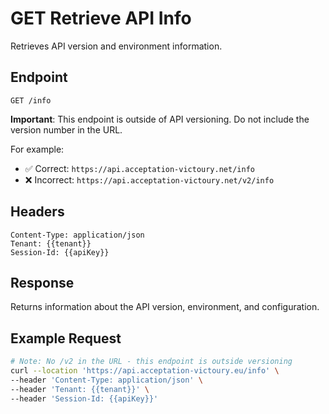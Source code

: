 # GET Retrieve API Info

Retrieves API version and environment information.

## Endpoint
```
GET /info
```

**Important**: This endpoint is outside of API versioning. Do not include the version number in the URL.

For example:
- ✅ Correct: `https://api.acceptation-victoury.net/info`
- ❌ Incorrect: `https://api.acceptation-victoury.net/v2/info`

## Headers
```
Content-Type: application/json
Tenant: {{tenant}}
Session-Id: {{apiKey}}
```

## Response
Returns information about the API version, environment, and configuration.

## Example Request
```bash
# Note: No /v2 in the URL - this endpoint is outside versioning
curl --location 'https://api.acceptation-victoury.eu/info' \
--header 'Content-Type: application/json' \
--header 'Tenant: {{tenant}}' \
--header 'Session-Id: {{apiKey}}'
```